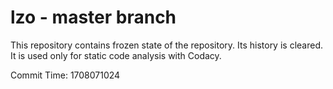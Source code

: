 # lzo - master branch

This repository contains frozen state of the repository.
Its history is cleared. It is used only for static code
analysis with Codacy.

Commit Time: 1708071024